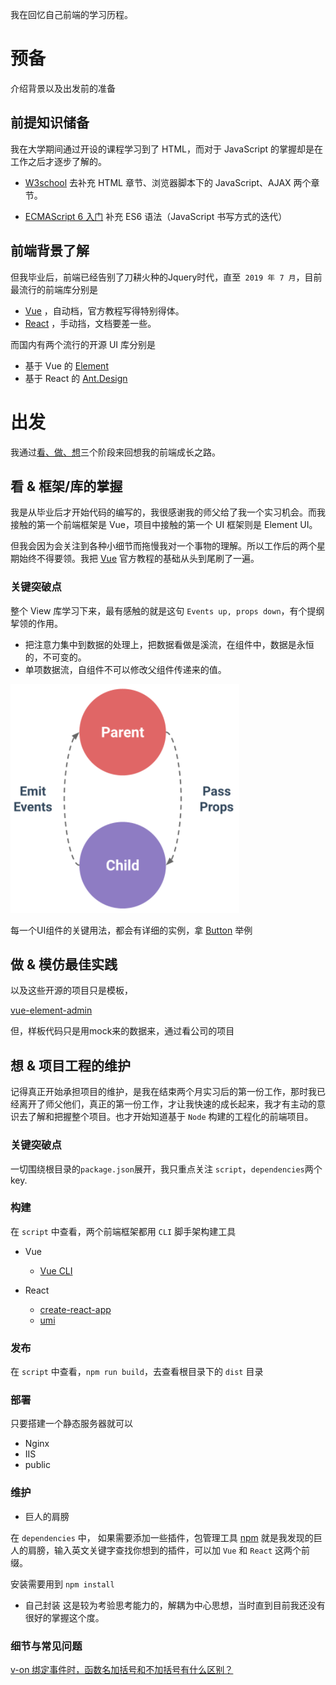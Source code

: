 我在回忆自己前端的学习历程。

# 预备
介绍背景以及出发前的准备

## 前提知识储备

我在大学期间通过开设的课程学习到了 HTML，而对于 JavaScript 的掌握却是在工作之后才逐步了解的。

- [W3school](http://www.w3school.com.cn/) 去补充 HTML 章节、浏览器脚本下的 JavaScript、AJAX 两个章节。

-  [ECMAScript 6 入门](https://es6.ruanyifeng.com/) 补充 ES6 语法（JavaScript 书写方式的迭代）


##  前端背景了解

但我毕业后，前端已经告别了刀耕火种的Jquery时代，直至` 2019 年 7 月`，目前最流行的前端库分别是

-  [Vue](https://vuejs.org/) ，自动档，官方教程写得特别得体。
-  [React](https://reactjs.org/) ，手动挡，文档要差一些。

而国内有两个流行的开源 UI 库分别是

- 基于 Vue 的 [Element](https://element.eleme.cn/) 
- 基于 React 的 [Ant.Design](https://ant.design/)


# 出发

我通过[看、做、想](https://pjchender.blogspot.com/2016/08/blog-post.html)三个阶段来回想我的前端成长之路。

## 看 & 框架/库的掌握

我是从毕业后才开始代码的编写的，我很感谢我的师父给了我一个实习机会。而我接触的第一个前端框架是 Vue，项目中接触的第一个 UI 框架则是 Element UI。

但我会因为会关注到各种小细节而拖慢我对一个事物的理解。所以工作后的两个星期始终不得要领。我把 [Vue](<https://cn.vuejs.org/v2/guide/index.html>) 官方教程的基础从头到尾刷了一遍。

### 关键突破点
整个 View 库学习下来，最有感触的就是这句 `Events up, props down`，有个提纲挈领的作用。
- 把注意力集中到数据的处理上，把数据看做是溪流，在组件中，数据是永恒的，不可变的。
- 单项数据流，自组件不可以修改父组件传递来的值。

![eventsprops](/img/eventsprops.png)

每一个UI组件的关键用法，都会有详细的实例，拿 [Button](https://element.eleme.cn/#/zh-CN/component/button) 举例

## 做 & 模仿最佳实践
以及这些开源的项目只是模板，

[vue-element-admin](<https://github.com/PanJiaChen/vue-element-admin/blob/master/README.zh-CN.md>)

但，样板代码只是用mock来的数据来，通过看公司的项目

## 想 & 项目工程的维护

记得真正开始承担项目的维护，是我在结束两个月实习后的第一份工作，那时我已经离开了师父他们，真正的第一份工作，才让我快速的成长起来，我才有主动的意识去了解和把握整个项目。也才开始知道基于 `Node` 构建的工程化的前端项目。

### 关键突破点

一切围绕根目录的`package.json`展开，我只重点关注 `script`，`dependencies`两个 key.

### 构建

在 `script` 中查看，两个前端框架都用 `CLI` 脚手架构建工具

- Vue
  - [Vue CLI](https://cli.vuejs.org/zh/guide/#cli)

- React
  - [create-react-app](https://github.com/facebook/create-react-app)
  - [umi](https://umijs.org/zh/guide/)

### 发布

在 `script` 中查看，`npm run build`，去查看根目录下的 `dist` 目录

### 部署
只要搭建一个静态服务器就可以
- Nginx
- IIS
- public

### 维护

- 巨人的肩膀
  
在 `dependencies` 中， 如果需要添加一些插件，包管理工具 [npm](<https://www.npmjs.com/>) 就是我发现的巨人的肩膀，输入英文关键字查找你想到的插件，可以加 `Vue` 和 `React` 这两个前缀。

安装需要用到 `npm install`

- 自己封装
这是较为考验思考能力的，解耦为中心思想，当时直到目前我还没有很好的掌握这个度。


### 细节与常见问题

[v-on 绑定事件时，函数名加括号和不加括号有什么区别？](<https://www.zhihu.com/question/55753541>)




